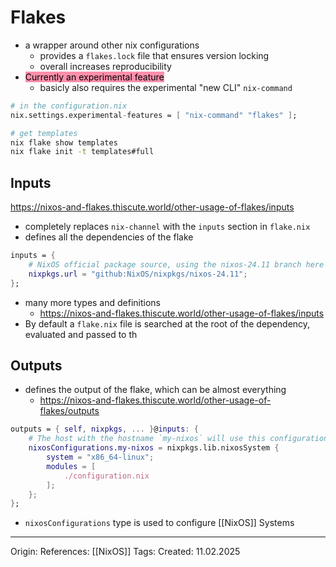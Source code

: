 # Flakes

- a wrapper around other nix configurations
	- provides a `flakes.lock` file that ensures version locking
	- overall increases reproducibility
- <mark style="background: #FF5582A6;">Currently an experimental feature</mark>
	- basicly also requires the experimental "new CLI" `nix-command`

```nix
# in the configuration.nix
nix.settings.experimental-features = [ "nix-command" "flakes" ];
```

```bash
# get templates
nix flake show templates
nix flake init -t templates#full 
```


## Inputs

https://nixos-and-flakes.thiscute.world/other-usage-of-flakes/inputs
- completely replaces `nix-channel` with the `inputs` section in `flake.nix`
- defines all the dependencies of the flake

```nix
inputs = { 
	# NixOS official package source, using the nixos-24.11 branch here
	nixpkgs.url = "github:NixOS/nixpkgs/nixos-24.11";
};
```
- many more types and definitions
	- https://nixos-and-flakes.thiscute.world/other-usage-of-flakes/inputs
- By default a `flake.nix` file is searched at the root of the dependency, evaluated and passed to th

## Outputs

- defines the output of the flake, which can be almost everything
	- https://nixos-and-flakes.thiscute.world/other-usage-of-flakes/outputs

```nix
outputs = { self, nixpkgs, ... }@inputs: { 
	# The host with the hostname `my-nixos` will use this configuration 
	nixosConfigurations.my-nixos = nixpkgs.lib.nixosSystem { 
		system = "x86_64-linux"; 
		modules = [ 
			./configuration.nix 
		]; 
	};
};
```

- `nixosConfigurations` type is used to configure [[NixOS]] Systems

---

Origin: 
References: [[NixOS]]
Tags: 
Created: 11.02.2025

